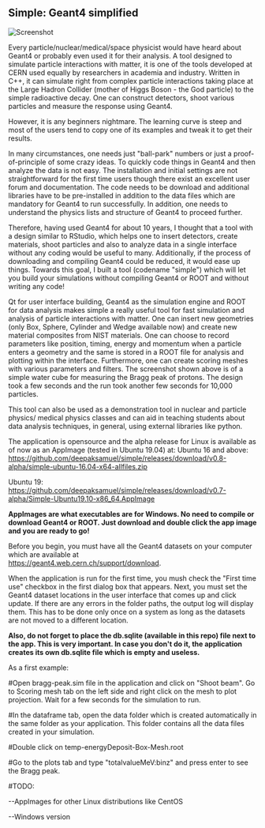 <h2>Simple: Geant4 simplified</h2>

![Screenshot](https://github.com/deepaksamuel/simple/blob/master/simple-bragg.png)


Every particle/nuclear/medical/space physicist would have heard about Geant4 or probably even used it for their analysis. A tool designed to simulate particle interactions with matter, it is one of the tools developed at CERN used equally by researchers in academia and industry. Written in C++, it can simulate right from complex particle interactions taking place at the Large Hadron Collider (mother of Higgs Boson - the God particle) to the simple radioactive decay. One can construct detectors, shoot various particles and measure the response using Geant4.

However, it is any beginners nightmare. The learning curve is steep and most of the users tend to copy one of its examples and tweak it to get their results.

In many circumstances, one needs just "ball-park" numbers or just a proof-of-principle of some crazy ideas. To quickly code things in Geant4 and then analyze the data is not easy. The installation and initial settings are not straightforward for the first time users though there exist an excellent user forum and documentation. The code needs to be download and additional libraries have to be pre-installed in addition to the data files which are mandatory for Geant4 to run successfully. In addition, one needs to understand the physics lists and structure of Geant4 to proceed further.

Therefore, having used Geant4 for about 10 years, I thought that a tool with a design similar to RStudio, which helps one to insert detectors, create materials, shoot particles and also to analyze data in a single interface without any coding would be useful to many. Additionally, if the process of downloading and compiling Geant4 could be reduced, it would ease up things. Towards this goal, I built a tool (codename "simple") which will let you build your simulations without compiling Geant4 or ROOT and without writing any code!

Qt for user interface building, Geant4 as the simulation engine and ROOT for data analysis makes simple a really useful tool for fast simulation and analysis of particle interactions with matter. One can insert new geometries (only Box, Sphere, Cylinder and Wedge available now) and create new material composites from NIST materials. One can choose to record parameters like position, timing, energy and momentum when a particle enters a geometry and the same is stored in a ROOT file for analysis and plotting within the interface. Furthermore, one can create scoring meshes with various parameters and filters. The screenshot shown above is of a simple water cube for measuring the Bragg peak of protons. The design took a few seconds and the run took another few seconds for 10,000 particles.

This tool can also be used as a demonstration tool in nuclear and particle physics/ medical physics classes and can aid in teaching students about data analysis techniques, in general, using external libraries like python.

The application is opensource and the alpha release for Linux is available as of now as an AppImage (tested in Ubuntu 19.04) at: 
Ubuntu 16 and above: https://github.com/deepaksamuel/simple/releases/download/v0.8-alpha/simple-ubuntu-16.04-x64-allfiles.zip

Ubuntu 19: https://github.com/deepaksamuel/simple/releases/download/v0.7-alpha/Simple-Ubuntu19.10-x86_64.AppImage


<b>AppImages are what executables are for Windows. No need to compile or download Geant4 or ROOT. Just download and double click the app image and you are ready to go!</b>

Before you begin, you must have all the Geant4 datasets on your computer which are available at  
https://geant4.web.cern.ch/support/download. 

When the application is run for the first time, you mush check the "First time use" checkbox in the first dialog box that appears. Next, you must set the Geant4 dataset locations in the user interface that comes up and click update. If there are any errors in the folder paths, the output log will display them. This has to be done only once on a system as long as the datasets are not moved to a different location.

<b>Also, do not forget to place the db.sqlite (available in this repo) file next to the app. This is very important. In case you don't do it, the application creates its own db.sqlite file which is empty and useless. </b>

As a first example:

#Open bragg-peak.sim file in the application and click on "Shoot beam". Go to Scoring mesh tab on the left side and right click on the mesh to plot projection. Wait for a few seconds for the simulation to run.

#In the dataframe tab, open the data folder which is created automatically in the same folder as your application. This folder contains all the data files created in your simulation. 

#Double click on temp-energyDeposit-Box-Mesh.root

#Go to the plots tab and type "totalvalueMeV:binz" and press enter to see the Bragg peak.

#TODO:

--AppImages for other Linux distributions like CentOS

--Windows version

